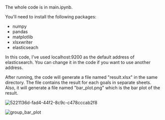 The whole code is in main.ipynb. 

You'll need to install the following packages:
- numpy
- pandas
- matplotlib
- xlsxwriter
- elasticseach

In this code, I've used localhost:9200 as the default address of elasticsearch. You can change it in the code if you want to use another address.

After running, the code will generate a file named "result.xlsx" in the same directory. The file contains the result for each goals in separate sheets. Also, it will generate a file named "bar_plot.png" which is the bar plot of the result.

![5221136d-fad4-44f2-8c9c-c478cccab2f8](https://github.com/omp217/ieee-sensor-publication/assets/111455228/b3be012c-b0e5-4e17-b831-9f70e057e678)

![group_bar_plot](https://github.com/omp217/ieee-sensor-publication/assets/111455228/9786e27b-e988-46c7-8888-c1ae411176dc)
